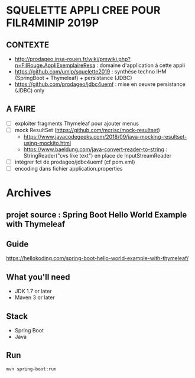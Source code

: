 # SQUELETTE APPLI CREE POUR FILR4MINIP 2019P

## CONTEXTE
 - http://prodageo.insa-rouen.fr/wiki/pmwiki.php?n=FilRouge.AppliExemplaireResa : domaine d'application à cette appli
 - https://github.com/umlp/squelette2019 : synthèse techno IHM (SpringBoot + Thymeleaf) + persistance (JDBC)
 - https://github.com/prodageo/jdbc4uemf : mise en oeuvre persistance (JDBC) only

## A FAIRE
 - [ ] exploiter fragments Thymeleaf pour ajouter menus
 - [ ] mock ResultSet (https://github.com/mcrisc/mock-resultset)
   - https://www.javacodegeeks.com/2018/09/java-mocking-resultset-using-mockito.html
   - https://www.baeldung.com/java-convert-reader-to-string : StringReader("cvs like text") en place de InputStreamReader
 - [ ] intégrer fct de prodageo/jdbc4uemf (cf pom.xml)
 - [ ] encoding dans fichier application.properties

# Archives
## projet source : Spring Boot Hello World Example with Thymeleaf

## Guide
https://hellokoding.com/spring-boot-hello-world-example-with-thymeleaf/

## What you'll need
- JDK 1.7 or later
- Maven 3 or later

## Stack
- Spring Boot
- Java

## Run
`mvn spring-boot:run`
